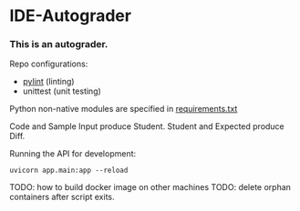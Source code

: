 # IDE-Autograder

### This is an autograder.

Repo configurations:

- [pylint](.pylintrc) (linting)
- unittest (unit testing)

Python non-native modules are specified in [requirements.txt](requirements.txt)

Code and Sample Input produce Student.
Student and Expected produce Diff.

Running the API for development:

```
uvicorn app.main:app --reload
```

TODO: how to build docker image on other machines
TODO: delete orphan containers after script exits.
